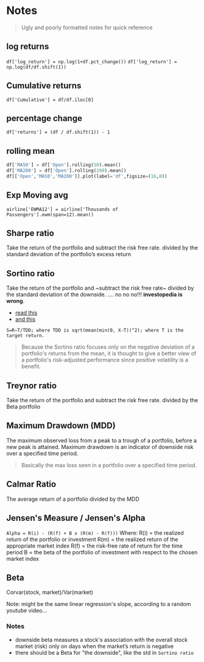 # Notes

> Ugly and poorly formatted notes for quick reference  



## log returns 

`df['log_return'] = np.log(1+df.pct_change())`
`df['log_return'] = np.log(df/df.shift(1))`


## Cumulative returns 

`df['Cumulative'] = df/df.iloc[0]` 



## percentage change 

`df['returns'] = (df / df.shift(1)) - 1` 



## rolling mean

```python
df['MA50'] = df['Open'].rolling(50).mean()
df['MA200'] = df['Open'].rolling(200).mean()
df[['Open','MA50','MA200']].plot(label='df',figsize=(16,8))
```



## Exp Moving avg 

`airline['EWMA12'] = airline['Thousands of Passengers'].ewm(span=12).mean()`

## Sharpe ratio 
Take the return of the portfolio and subtract the risk free rate. 
divided by the standard deviation of the portfolio’s excess return

## Sortino ratio 
Take the return of the portfolio and ~subtract the risk free rate~ divided by the standard deviation of the downside. .... no no no!!! **investopedia is wrong**.

* [read this](https://quant.stackexchange.com/q/68556/61970)
* [and this](https://en.wikipedia.org/wiki/Sortino_ratio)

`S=R−T/TDD; where TDD is sqrt(mean(min(0, X-T))^2); where T is the target return.`


> Because the Sortino ratio focuses only on the negative deviation of a portfolio's returns from the mean, it is thought to give a better view of a portfolio's risk-adjusted performance since positive volatility is a benefit.

## Treynor ratio 
Take the return of the portfolio and subtract the risk free rate. 
divided by the Beta portfolio 

## Maximum Drawdown (MDD)
The maximum observed loss from a peak to a trough of a portfolio, before a new peak is attained. Maximum drawdown is an indicator of downside risk over a specified time period.

> Basically the max loss seen in a portfolio over a specified time period.

## Calmar Ratio 
The average return of a portfolio divided by the MDD

## Jensen's Measure / Jensen's Alpha
```Alpha = R(i) - (R(f) + B x (R(m) - R(f)))```
Where:
R(i) = the realized return of the portfolio or investment
R(m) = the realized return of the appropriate market index
R(f) = the risk-free rate of return for the time period
B = the beta of the portfolio of investment with respect to the chosen market index

## Beta
Corvar(stock, market)/Var(market)

Note: might be the same linear regression's slope, according to a random youtube video...

### Notes
- downside beta measures a stock's association with the overall stock market (risk) only on days when the market’s return is negative
- there should be a Beta for "the downside", like the std in `Sortino ratio`